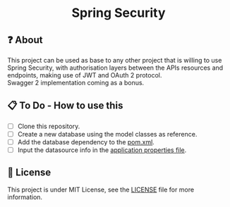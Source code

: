 <div>
  <h1 align="center">Spring Security</h1>
</div>

## :question: About 
This project can be used as base to any other project that is willing to use Spring Security, with authorisation layers between the APIs resources and endpoints, making use of JWT and OAuth 2 protocol. <br>
Swagger 2 implementation coming as a bonus.

## :clipboard: To Do - How to use this
- [ ] Clone this repository.
- [ ] Create a new database using the model classes as reference.
- [ ] Add the database dependency to the [pom.xml](pom.xml).
- [ ] Input the datasource info in the [application properties file](src/main/resources/application.properties).

## :memo: License
This project is under MIT License, see the [LICENSE](LICENSE) file for more information.
